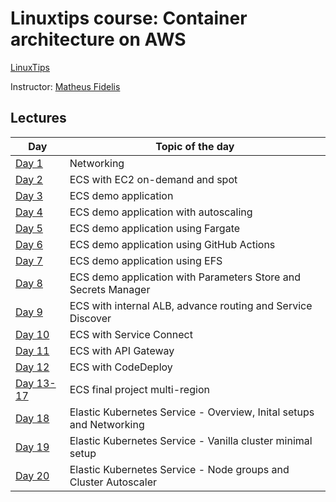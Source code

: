 # Linuxtips course:  Container architecture on AWS

[LinuxTips](https://linuxtips.io/treinamento/arquitetura-de-containers-na-aws/)

Instructor: [Matheus Fidelis](https://linktr.ee/fidelissauro)

## Lectures

| Day                               | Topic of the day                                                    |
|-----------------------------------|---------------------------------------------------------------------|
| [Day 1](day1/README.md)           | Networking                                                          |
| [Day 2](day2/README.md)           | ECS with EC2 on-demand and spot                                     |
| [Day 3](day3/README.md)           | ECS demo application                                                |
| [Day 4](day4/README.md)           | ECS demo application with autoscaling                               |
| [Day 5](day5/README.md)           | ECS demo application using Fargate                                  |
| [Day 6](day6/README.md)           | ECS demo application using GitHub Actions                           |
| [Day 7](day7/README.md)           | ECS demo application using EFS                                      |
| [Day 8](day8/README.md)           | ECS demo application with Parameters Store and Secrets Manager      |
| [Day 9](day9/README.md)           | ECS with internal ALB, advance routing and Service Discover         |
| [Day 10](day10/README.md)         | ECS with Service Connect                                            |
| [Day 11](day11/README.md)         | ECS with API Gateway                                                |
| [Day 12](day12/README.md)         | ECS with CodeDeploy                                                 |
| [Day 13-17](day13_17/README.md)   | ECS final project multi-region                                      |
| [Day 18](day18/README.md)         | Elastic Kubernetes Service - Overview, Inital setups and Networking |
| [Day 19](day19/README.md)         | Elastic Kubernetes Service - Vanilla cluster minimal setup          |
| [Day 20](day20/README.md)         | Elastic Kubernetes Service - Node groups and Cluster Autoscaler     |
